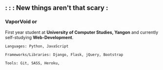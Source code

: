 ## : : : New things aren't that scary :

  ### VaporVoid or 
  First year student at __University of Computer Studies, Yangon__ and currently self-studying __Web-Development__.
  
  
  ```
  Languages: Python, JavaScript
  ```

  ```
  Frameworks/Libraries: Django, Flask, jQuery, Bootstrap
  ```
   ```
  Tools: Git, SASS, Heroku, 
  ```

